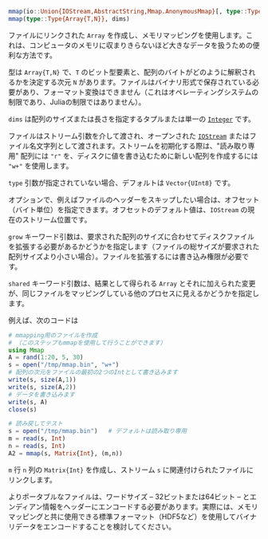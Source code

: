 ```julia
mmap(io::Union{IOStream,AbstractString,Mmap.AnonymousMmap}[, type::Type{Array{T,N}}, dims, offset]; grow::Bool=true, shared::Bool=true)
mmap(type::Type{Array{T,N}}, dims)
```

ファイルにリンクされた `Array` を作成し、メモリマッピングを使用します。これは、コンピュータのメモリに収まりきらないほど大きなデータを扱うための便利な方法です。

型は `Array{T,N}` で、`T` のビット型要素と、配列のバイトがどのように解釈されるかを決定する次元 `N` があります。ファイルはバイナリ形式で保存されている必要があり、フォーマット変換はできません（これはオペレーティングシステムの制限であり、Juliaの制限ではありません）。

`dims` は配列のサイズまたは長さを指定するタプルまたは単一の [`Integer`](@ref) です。

ファイルはストリーム引数を介して渡され、オープンされた [`IOStream`](@ref) またはファイル名文字列として渡されます。ストリームを初期化する際は、"読み取り専用" 配列には `"r"` を、ディスクに値を書き込むために新しい配列を作成するには `"w+"` を使用します。

`type` 引数が指定されていない場合、デフォルトは `Vector{UInt8}` です。

オプションで、例えばファイルのヘッダーをスキップしたい場合は、オフセット（バイト単位）を指定できます。オフセットのデフォルト値は、`IOStream` の現在のストリーム位置です。

`grow` キーワード引数は、要求された配列のサイズに合わせてディスクファイルを拡張する必要があるかどうかを指定します（ファイルの総サイズが要求された配列サイズより小さい場合）。ファイルを拡張するには書き込み権限が必要です。

`shared` キーワード引数は、結果として得られる `Array` とそれに加えられた変更が、同じファイルをマッピングしている他のプロセスに見えるかどうかを指定します。

例えば、次のコードは

```julia
# mmapping用のファイルを作成
# （このステップもmmapを使用して行うことができます）
using Mmap
A = rand(1:20, 5, 30)
s = open("/tmp/mmap.bin", "w+")
# 配列の次元をファイルの最初の2つのIntとして書き込みます
write(s, size(A,1))
write(s, size(A,2))
# データを書き込みます
write(s, A)
close(s)

# 読み戻してテスト
s = open("/tmp/mmap.bin")   # デフォルトは読み取り専用
m = read(s, Int)
n = read(s, Int)
A2 = mmap(s, Matrix{Int}, (m,n))
```

`m` 行 `n` 列の `Matrix{Int}` を作成し、ストリーム `s` に関連付けられたファイルにリンクします。

よりポータブルなファイルは、ワードサイズ – 32ビットまたは64ビット – とエンディアン情報をヘッダーにエンコードする必要があります。実際には、メモリマッピングと共に使用できる標準フォーマット（HDF5など）を使用してバイナリデータをエンコードすることを検討してください。
